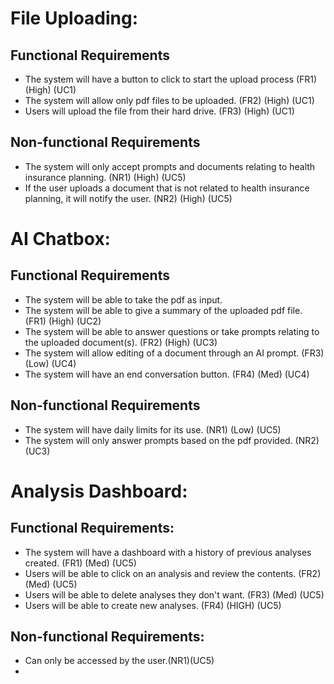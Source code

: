 # File Uploading: 
## Functional Requirements 
* The system will have a button to click to start the upload process (FR1) (High) (UC1)
* The system will allow only pdf files to be uploaded. (FR2) (High) (UC1)
* Users will upload the file from their hard drive. (FR3) (High) (UC1)
## Non-functional Requirements
* The system will only accept prompts and documents relating to health insurance planning. (NR1) (High) (UC5)
* If the user uploads a document that is not related to health insurance planning, it will notify the user. (NR2) (High) (UC5)
# AI Chatbox:
## Functional Requirements
* The system will be able to take the pdf as input.
* The system will be able to give a summary of the uploaded pdf file. (FR1) (High) (UC2)
* The system will be able to answer questions or take prompts relating to the uploaded document(s). (FR2) (High) (UC3)
* The system will allow editing of a document through an AI prompt. (FR3) (Low) (UC4)
* The system will have an end conversation button. (FR4) (Med) (UC4)
## Non-functional Requirements
* The system will have daily limits for its use. (NR1) (Low) (UC5)
* The system will only answer prompts based on the pdf provided. (NR2)(UC3)
# Analysis Dashboard:
## Functional Requirements:
* The system will have a dashboard with a history of previous analyses created. (FR1) (Med) (UC5)
* Users will be able to click on an analysis and review the contents. (FR2) (Med) (UC5)
* Users will be able to delete analyses they don't want. (FR3) (Med) (UC5)
* Users will be able to create new analyses. (FR4) (HIGH) (UC5)
## Non-functional Requirements: 
* Can only be accessed by the user.(NR1)(UC5)
* 


